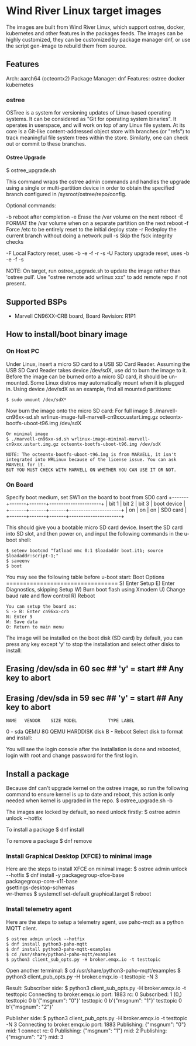 # Wind River Linux target images

The images are built from Wind River Linux, which support ostree, docker, kubernetes and other features in the packages feeds. The images can be highly customized, they can be customized by package manager dnf, or use the script gen-image to rebuild them from source.

## Features
Arch: aarch64 (octeontx2)
Package Manager: dnf
Features: ostree docker kubernetes

### ostree
OSTree is a system for versioning updates of Linux-based operating
systems. It can be considered as "Git for operating system binaries".
It operates in userspace, and will work on top of any Linux file system.
At its core is a Git-like content-addressed object store with branches
(or "refs") to track meaningful file system trees within the store.
Similarly, one can check out or commit to these branches.

#### Ostree Upgrade

  $ ostree_upgrade.sh

This command wraps the ostree admin commands and handles the upgrade
using a single or multi-partition device in order to obtain the
specified branch configured in /sysroot/ostree/repo/config.

  Optional commands:

  -b   reboot after completion
  -e   Erase the /var volume on the next reboot
  -E   FORMAT the /var volume when on a separate partition on the next reboot
  -f   Force /etc to be entirely reset to the initial deploy state
  -r   Redeploy the current branch without doing a network pull
  -s   Skip the fsck integrity checks

  -F   Local Factory reset, uses -b -e -f -r -s
  -U   Factory upgrade reset, uses -b -e -f -s

NOTE: On target, run ostree_upgrade.sh to update the image rather than
'ostree pull'. Use "ostree remote add wrlinux xxx" to add remote repo
if not present.

## Supported BSPs
- Marvell CN96XX-CRB board, Board Revision: R1P1

## How to install/boot binary image

### On Host PC
Under Linux, insert a micro SD card to a USB SD Card Reader. Assuming the USB
SD Card Reader takes device /dev/sdX, use dd to burn the image to it. Before
the image can be burned onto a micro SD card, it should be un-mounted. Some
Linux distros may automatically mount when it is plugged in. Using device
/dev/sdX as an example, find all mounted partitions:

    $ sudo umount /dev/sdX*

Now burn the image onto the micro SD card:
    For full image
    $ ./marvell-cn96xx-sd.sh wrlinux-image-full-marvell-cn9xxx.ustart.img.gz octeontx-bootfs-uboot-t96.img /dev/sdX

    Or minimal image
    $ ./marvell-cn96xx-sd.sh wrlinux-image-minimal-marvell-cn9xxx.ustart.img.gz octeontx-bootfs-uboot-t96.img /dev/sdX

    NOTE: The octeontx-bootfs-uboot-t96.img is from MARVELL, it isn't
    integrated into WRLinux because of the license issue. You can ask MARVELL for it.
    BUT YOU MUST CHECK WITH MARVELL ON WHETHER YOU CAN USE IT OR NOT.

### On Board
Specify boot medium, set SW1 on the board to boot from SD0 card
  +-------+-------+-------+----------------------+
  | bit 1 | bit 2 | bit 3 |      boot device     |
  +-------+-------+-------+----------------------+
  |  on   |  on   |  on   |       SD0 card       |
  +-------+-------+-------+----------------------+

This should give you a bootable micro SD card device. Insert the SD card into
SD slot, and then power on, and input the following commands in the u-boot shell:

    $ setenv bootcmd "fatload mmc 0:1 $loadaddr boot.itb; source $loadaddr:script-1;"
    $ saveenv
    $ boot


You may see the following table before u-boot start:
    Boot Options
    =================================
    S) Enter Setup
    E) Enter Diagnostics, skipping Setup
    W) Burn boot flash using Xmodem
    U) Change baud rate and flow control
    R) Reboot

    You can setup the board as:
    S -> B: Enter cn96xx-crb
    N: Enter 9
    W: Save data
    Q: Return to main menu

The image will be installed on the boot disk (SD card) by default, you can
press any key except 'y' to stop the installation and select other disks to
install:

## Erasing /dev/sda in 60 sec ## 'y' = start ## Any key to abort ##
## Erasing /dev/sda in 59 sec ## 'y' = start ## Any key to abort ##
    NAME   VENDOR    SIZE MODEL            TYPE LABEL
0 - sda    QEMU        8G QEMU HARDDISK    disk
B - Reboot
Select disk to format and install:

You will see the login console after the installation is done and rebooted,
login with root and change password for the first login.

## Install a package
Because dnf can't upgrade kernel on the ostree image, so run the following
command to ensure kernel is up to date and reboot, this action is only needed
when kernel is upgraded in the repo.
    $ ostree_upgrade.sh -b

The images are locked by default, so need unlock firstly:
    $ ostree admin unlock --hotfix

To install a package
    $ dnf install <package>

To remove a package
    $ dnf remove <package>

### Install Graphical Desktop (XFCE) to minimal image
Here are the steps to install XFCE on minimal image:
    $ ostree admin unlock --hotfix
    $ dnf install -y packagegroup-xfce-base \
                     packagegroup-core-x11-base \
                     gsettings-desktop-schemas \
                     wr-themes
    $ systemctl set-default graphical.target
    $ reboot

### Install telemetry agent
Here are the steps to setup a telemetry agent, use paho-mqtt
as a python MQTT client.

    $ ostree admin unlock --hotfix
    $ dnf install python3-paho-mqtt
    $ dnf install python3-paho-mqtt-examples
    $ cd /usr/share/python3-paho-mqtt/examples
    $ python3 client_sub_opts.py -H broker.emqx.io -t testtopic

Open another termimal:
    $ cd /usr/share/python3-paho-mqtt/examples
    $ python3 client_pub_opts.py -H broker.emqx.io -t testtopic  -N 3

Result:
Subscriber side:
    $ python3 client_sub_opts.py -H broker.emqx.io -t testtopic
    Connecting to broker.emqx.io port: 1883
    rc: 0
    Subscribed: 1 (0,)
    testtopic 0 b'{"msgnum": "0"}'
    testtopic 0 b'{"msgnum": "1"}'
    testtopic 0 b'{"msgnum": "2"}'

Publisher side:
    $ python3 client_pub_opts.py -H broker.emqx.io -t testtopic  -N 3
    Connecting to broker.emqx.io port: 1883
    Publishing: {"msgnum": "0"}
    mid: 1
    connect rc: 0
    Publishing: {"msgnum": "1"}
    mid: 2
    Publishing: {"msgnum": "2"}
    mid: 3


